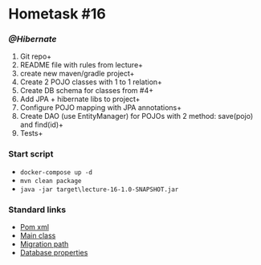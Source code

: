 # Hometask #16
### _@Hibernate_
1. Git repo+
2. README file with rules from lecture+
3. create new maven/gradle project+
4. Create 2 POJO classes with 1 to 1 relation+
5. Create DB schema for classes from #4+
6. Add JPA + hibernate libs to project+
7. Configure POJO mapping with JPA annotations+
8. Create DAO (use EntityManager) for POJOs with 2 method: save(pojo) and find(id)+
9. Tests+
### Start script
* `docker-compose up -d`
* `mvn clean package`
* `java -jar target\lecture-16-1.0-SNAPSHOT.jar`
### Standard links
+ [Pom xml](pom.xml)
+ [Main class](src/main/java/by/itacademy/javaenterprise/goralchuk/App.java)
+ [Migration path](src/main/resources/database/migration)
+ [Database properties](src/main/resources/database/database.properties)

